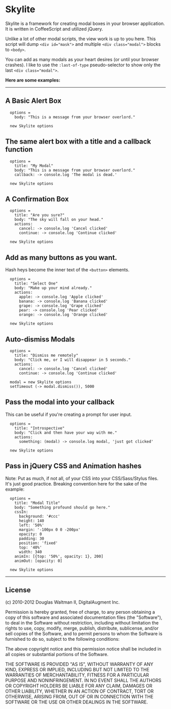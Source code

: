 # Skylite

Skylite is a framework for creating modal boxes in your browser application. It is written in CoffeeScript and utilized jQuery.

Unlike a lot of other modal scripts, the view work is up to you here. This script will dump `<div id="mask">` and multiple `<div class="modal">` blocks to `<body>`.

You can add as many modals as your heart desires (or until your browser crashes). I like to use the `:last-of-type` pseudo-selector to show only the last `<div class="modal">`.

**Here are some examples:**

---

## A Basic Alert Box

```
  options =
    body: "This is a message from your browser overlord."

  new Skylite options
```

## The same alert box with a title and a callback function

```
  options =
    title: "My Modal"
    body: "This is a message from your browser overlord."
    callback: -> console.log 'The modal is dead.'

  new Skylite options
```

## A Confirmation Box

```
  options =
    title: "Are you sure?"
    body: "The sky will fall on your head."
    actions:
      cancel: -> console.log 'Cancel clicked'
      continue: -> console.log 'Continue clicked'

  new Skylite options
```

## Add as many buttons as you want.

Hash heys become the inner text of the `<button>` elements.

```
  options =
    title: "Select One"
    body: "Make up your mind already."
    actions:
      apple: -> console.log 'Apple clicked'
      banana: -> console.log 'Banana clicked'
      grape: -> console.log 'Grape clicked'
      pear: -> console.log 'Pear clicked'
      orange: -> console.log 'Orange clicked'

  new Skylite options
```

## Auto-dismiss Modals

```
  options =
    title: "Dismiss me remotely"
    body: "Click me, or I will disappear in 5 seconds."
    actions:
      cancel: -> console.log 'Cancel clicked'
      continue: -> console.log 'Continue clicked'

  modal = new Skylite options
  setTimeout (-> modal.dismiss()), 5000

```

## Pass the modal into your callback

This can be useful if you're creating a prompt for user input.

```
  options =
    title: "Introspective"
    body: "Click and then have your way with me."
    actions:
      something: (modal) -> console.log modal, 'just got clicked'

  new Skylite options
```

## Pass in jQuery CSS and Animation hashes

Note: Put as much, if not all, of your CSS into your CSS/Sass/Stylus files.
It's just good practice. Breaking convention here for the sake of the example:

```
  options =
    title: "Modal Title"
    body: "Something profound should go here."
    cssIn:
      background: '#ccc'
      height: 140
      left: '50%'
      margin: '-100px 0 0 -200px'
      opacity: 0
      padding: 30
      position: 'fixed'
      top: '40%'
      width: 340
    animIn: [{top: '50%', opacity: 1}, 200]
    animOut: [opacity: 0]

  new Skylite options
```

---

## License

(c) 2010-2012 Douglas Waltman II, DigitalAugment Inc.

Permission is hereby granted, free of charge, to any person obtaining
a copy of this software and associated documentation files (the
"Software"), to deal in the Software without restriction, including
without limitation the rights to use, copy, modify, merge, publish,
distribute, sublicense, and/or sell copies of the Software, and to
permit persons to whom the Software is furnished to do so, subject to
the following conditions:

The above copyright notice and this permission notice shall be
included in all copies or substantial portions of the Software.

THE SOFTWARE IS PROVIDED "AS IS", WITHOUT WARRANTY OF ANY KIND,
EXPRESS OR IMPLIED, INCLUDING BUT NOT LIMITED TO THE WARRANTIES OF
MERCHANTABILITY, FITNESS FOR A PARTICULAR PURPOSE AND
NONINFRINGEMENT. IN NO EVENT SHALL THE AUTHORS OR COPYRIGHT HOLDERS BE
LIABLE FOR ANY CLAIM, DAMAGES OR OTHER LIABILITY, WHETHER IN AN ACTION
OF CONTRACT, TORT OR OTHERWISE, ARISING FROM, OUT OF OR IN CONNECTION
WITH THE SOFTWARE OR THE USE OR OTHER DEALINGS IN THE SOFTWARE.